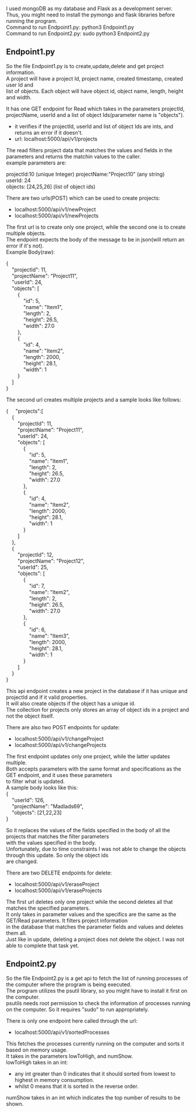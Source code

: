 I used mongoDB as my database and Flask as a development server.  
Thus, you might need to install the pymongo and flask libraries before running the program.  
Command to run Endpoint1.py: python3 Endpoint1.py  
Command to run Endpoint2.py: sudo python3 Endpoint2.py  


##  Endpoint1.py  
So the file Endpoint1.py is to create,update,delete and get project information.   
A project will have a project Id, project name, created timestamp, created user Id and    
list of objects. Each object will have object id, object name, length, height and width.  

It has one GET endpoint for Read which takes in the parameters projectId, projectName, userId and a list of object Ids(parameter name is "objects").  
- it verifies if the projectId, userId and list of object Ids are ints, and returns an error if it doesn't.  
- url: localhost:5000/api/v1/projects  
  
The read filters project data that matches the values and fields in the parameters and returns the matchin values to the caller.  
example parameters are:
  
projectId:10 (unique Integer)
projectName:"Project10" (any string)  
userId: 24  
objects: [24,25,26]  (list of object ids)  

There are two urls(POST) which can be used to create projects:  
- localhost:5000/api/v1/newProject  
- localhost:5000/api/v1/newProjects  

The first url is to create only one project, while the second one is to create multiple objects.  
The endpoint expects the body of the message to be in json(will return an error if it's not).  
Example Body(raw):  
  
{  
&nbsp;&nbsp;&nbsp;&nbsp;"projectId": 11,  
&nbsp;&nbsp;&nbsp;&nbsp;"projectName": "Project11",  
&nbsp;&nbsp;&nbsp;&nbsp;"userId": 24,  
&nbsp;&nbsp;&nbsp;&nbsp;"objects": [  
&nbsp;&nbsp;&nbsp;&nbsp;&nbsp;&nbsp;&nbsp;&nbsp;{  
&nbsp;&nbsp;&nbsp;&nbsp;&nbsp;&nbsp;&nbsp;&nbsp;&nbsp;&nbsp;&nbsp;&nbsp;"id": 5,  
&nbsp;&nbsp;&nbsp;&nbsp;&nbsp;&nbsp;&nbsp;&nbsp;&nbsp;&nbsp;&nbsp;&nbsp;"name": "Item1",  
&nbsp;&nbsp;&nbsp;&nbsp;&nbsp;&nbsp;&nbsp;&nbsp;&nbsp;&nbsp;&nbsp;&nbsp;"length": 2,  
&nbsp;&nbsp;&nbsp;&nbsp;&nbsp;&nbsp;&nbsp;&nbsp;&nbsp;&nbsp;&nbsp;&nbsp;"height": 26.5,  
&nbsp;&nbsp;&nbsp;&nbsp;&nbsp;&nbsp;&nbsp;&nbsp;&nbsp;&nbsp;&nbsp;&nbsp;"width": 27.0  
&nbsp;&nbsp;&nbsp;&nbsp;&nbsp;&nbsp;&nbsp;&nbsp;},  
&nbsp;&nbsp;&nbsp;&nbsp;&nbsp;&nbsp;&nbsp;&nbsp;{  
&nbsp;&nbsp;&nbsp;&nbsp;&nbsp;&nbsp;&nbsp;&nbsp;&nbsp;&nbsp;&nbsp;&nbsp;"id": 4,  
&nbsp;&nbsp;&nbsp;&nbsp;&nbsp;&nbsp;&nbsp;&nbsp;&nbsp;&nbsp;&nbsp;&nbsp;"name": "Item2",  
&nbsp;&nbsp;&nbsp;&nbsp;&nbsp;&nbsp;&nbsp;&nbsp;&nbsp;&nbsp;&nbsp;&nbsp;"length": 2000,  
&nbsp;&nbsp;&nbsp;&nbsp;&nbsp;&nbsp;&nbsp;&nbsp;&nbsp;&nbsp;&nbsp;&nbsp;"height": 28.1,  
&nbsp;&nbsp;&nbsp;&nbsp;&nbsp;&nbsp;&nbsp;&nbsp;&nbsp;&nbsp;&nbsp;&nbsp;"width": 1  
&nbsp;&nbsp;&nbsp;&nbsp;&nbsp;&nbsp;&nbsp;&nbsp;}  
&nbsp;&nbsp;&nbsp;&nbsp;]  
}  
  
The second url creates multiple projects and a sample looks like follows:  
  
{
&nbsp;&nbsp;&nbsp;&nbsp;"projects":[  
&nbsp;&nbsp;&nbsp;&nbsp;{  
&nbsp;&nbsp;&nbsp;&nbsp;&nbsp;&nbsp;&nbsp;&nbsp;"projectId": 11,  
&nbsp;&nbsp;&nbsp;&nbsp;&nbsp;&nbsp;&nbsp;&nbsp;"projectName": "Project11",  
&nbsp;&nbsp;&nbsp;&nbsp;&nbsp;&nbsp;&nbsp;&nbsp;"userId": 24,  
&nbsp;&nbsp;&nbsp;&nbsp;&nbsp;&nbsp;&nbsp;&nbsp;"objects": [  
&nbsp;&nbsp;&nbsp;&nbsp;&nbsp;&nbsp;&nbsp;&nbsp;&nbsp;&nbsp;&nbsp;&nbsp;{  
&nbsp;&nbsp;&nbsp;&nbsp;&nbsp;&nbsp;&nbsp;&nbsp;&nbsp;&nbsp;&nbsp;&nbsp;&nbsp;&nbsp;&nbsp;&nbsp;"id": 5,  
&nbsp;&nbsp;&nbsp;&nbsp;&nbsp;&nbsp;&nbsp;&nbsp;&nbsp;&nbsp;&nbsp;&nbsp;&nbsp;&nbsp;&nbsp;&nbsp;"name": "Item1",  
&nbsp;&nbsp;&nbsp;&nbsp;&nbsp;&nbsp;&nbsp;&nbsp;&nbsp;&nbsp;&nbsp;&nbsp;&nbsp;&nbsp;&nbsp;&nbsp;"length": 2,  
&nbsp;&nbsp;&nbsp;&nbsp;&nbsp;&nbsp;&nbsp;&nbsp;&nbsp;&nbsp;&nbsp;&nbsp;&nbsp;&nbsp;&nbsp;&nbsp;"height": 26.5,  
&nbsp;&nbsp;&nbsp;&nbsp;&nbsp;&nbsp;&nbsp;&nbsp;&nbsp;&nbsp;&nbsp;&nbsp;&nbsp;&nbsp;&nbsp;&nbsp;"width": 27.0  
&nbsp;&nbsp;&nbsp;&nbsp;&nbsp;&nbsp;&nbsp;&nbsp;&nbsp;&nbsp;&nbsp;&nbsp;},  
&nbsp;&nbsp;&nbsp;&nbsp;&nbsp;&nbsp;&nbsp;&nbsp;&nbsp;&nbsp;&nbsp;&nbsp;{  
&nbsp;&nbsp;&nbsp;&nbsp;&nbsp;&nbsp;&nbsp;&nbsp;&nbsp;&nbsp;&nbsp;&nbsp;&nbsp;&nbsp;&nbsp;&nbsp;"id": 4,  
&nbsp;&nbsp;&nbsp;&nbsp;&nbsp;&nbsp;&nbsp;&nbsp;&nbsp;&nbsp;&nbsp;&nbsp;&nbsp;&nbsp;&nbsp;&nbsp;"name": "Item2",  
&nbsp;&nbsp;&nbsp;&nbsp;&nbsp;&nbsp;&nbsp;&nbsp;&nbsp;&nbsp;&nbsp;&nbsp;&nbsp;&nbsp;&nbsp;&nbsp;"length": 2000,  
&nbsp;&nbsp;&nbsp;&nbsp;&nbsp;&nbsp;&nbsp;&nbsp;&nbsp;&nbsp;&nbsp;&nbsp;&nbsp;&nbsp;&nbsp;&nbsp;"height": 28.1,  
&nbsp;&nbsp;&nbsp;&nbsp;&nbsp;&nbsp;&nbsp;&nbsp;&nbsp;&nbsp;&nbsp;&nbsp;&nbsp;&nbsp;&nbsp;&nbsp;"width": 1  
&nbsp;&nbsp;&nbsp;&nbsp;&nbsp;&nbsp;&nbsp;&nbsp;&nbsp;&nbsp;&nbsp;&nbsp;}  
&nbsp;&nbsp;&nbsp;&nbsp;&nbsp;&nbsp;&nbsp;&nbsp;]   
&nbsp;&nbsp;&nbsp;&nbsp;},  
&nbsp;&nbsp;&nbsp;&nbsp;{  
&nbsp;&nbsp;&nbsp;&nbsp;&nbsp;&nbsp;&nbsp;&nbsp;"projectId": 12,  
&nbsp;&nbsp;&nbsp;&nbsp;&nbsp;&nbsp;&nbsp;&nbsp;"projectName": "Project12",  
&nbsp;&nbsp;&nbsp;&nbsp;&nbsp;&nbsp;&nbsp;&nbsp;"userId": 25,  
&nbsp;&nbsp;&nbsp;&nbsp;&nbsp;&nbsp;&nbsp;&nbsp;"objects": [  
&nbsp;&nbsp;&nbsp;&nbsp;&nbsp;&nbsp;&nbsp;&nbsp;&nbsp;&nbsp;&nbsp;&nbsp;{  
&nbsp;&nbsp;&nbsp;&nbsp;&nbsp;&nbsp;&nbsp;&nbsp;&nbsp;&nbsp;&nbsp;&nbsp;&nbsp;&nbsp;&nbsp;&nbsp;"id": 7,  
&nbsp;&nbsp;&nbsp;&nbsp;&nbsp;&nbsp;&nbsp;&nbsp;&nbsp;&nbsp;&nbsp;&nbsp;&nbsp;&nbsp;&nbsp;&nbsp;"name": "Item2",  
&nbsp;&nbsp;&nbsp;&nbsp;&nbsp;&nbsp;&nbsp;&nbsp;&nbsp;&nbsp;&nbsp;&nbsp;&nbsp;&nbsp;&nbsp;&nbsp;"length": 2,  
&nbsp;&nbsp;&nbsp;&nbsp;&nbsp;&nbsp;&nbsp;&nbsp;&nbsp;&nbsp;&nbsp;&nbsp;&nbsp;&nbsp;&nbsp;&nbsp;"height": 26.5,  
&nbsp;&nbsp;&nbsp;&nbsp;&nbsp;&nbsp;&nbsp;&nbsp;&nbsp;&nbsp;&nbsp;&nbsp;&nbsp;&nbsp;&nbsp;&nbsp;"width": 27.0  
&nbsp;&nbsp;&nbsp;&nbsp;&nbsp;&nbsp;&nbsp;&nbsp;&nbsp;&nbsp;&nbsp;&nbsp;},  
&nbsp;&nbsp;&nbsp;&nbsp;&nbsp;&nbsp;&nbsp;&nbsp;&nbsp;&nbsp;&nbsp;&nbsp;{  
&nbsp;&nbsp;&nbsp;&nbsp;&nbsp;&nbsp;&nbsp;&nbsp;&nbsp;&nbsp;&nbsp;&nbsp;&nbsp;&nbsp;&nbsp;&nbsp;"id": 6,  
&nbsp;&nbsp;&nbsp;&nbsp;&nbsp;&nbsp;&nbsp;&nbsp;&nbsp;&nbsp;&nbsp;&nbsp;&nbsp;&nbsp;&nbsp;&nbsp;"name": "Item3",  
&nbsp;&nbsp;&nbsp;&nbsp;&nbsp;&nbsp;&nbsp;&nbsp;&nbsp;&nbsp;&nbsp;&nbsp;&nbsp;&nbsp;&nbsp;&nbsp;"length": 2000,  
&nbsp;&nbsp;&nbsp;&nbsp;&nbsp;&nbsp;&nbsp;&nbsp;&nbsp;&nbsp;&nbsp;&nbsp;&nbsp;&nbsp;&nbsp;&nbsp;"height": 28.1,  
&nbsp;&nbsp;&nbsp;&nbsp;&nbsp;&nbsp;&nbsp;&nbsp;&nbsp;&nbsp;&nbsp;&nbsp;&nbsp;&nbsp;&nbsp;&nbsp;"width": 1  
&nbsp;&nbsp;&nbsp;&nbsp;&nbsp;&nbsp;&nbsp;&nbsp;&nbsp;&nbsp;&nbsp;&nbsp;}  
&nbsp;&nbsp;&nbsp;&nbsp;&nbsp;&nbsp;&nbsp;&nbsp;]   
&nbsp;&nbsp;&nbsp;&nbsp;}  
}  
  
This api endpoint creates a new project in the database if it has unique and projectId and if it valid properties.  
It will also create objects if the object has a unique id.  
The collection for projects only stores an array of object ids in a project and not the object itself.  

There are also two POST endpoints for update:    
- localhost:5000/api/v1/changeProject  
- localhost:5000/api/v1/changeProjects  
  
The first endpoint updates only one project, while the latter updates multiple.  
Both accepts parameters with the same format and specifications as the GET endpoint, and it uses these parameters  
to filter what is updated.  
A sample body looks like this:    
{  
&nbsp;&nbsp;&nbsp;&nbsp;"userId": 126,  
&nbsp;&nbsp;&nbsp;&nbsp;"projectName": "Madlads69",  
&nbsp;&nbsp;&nbsp;&nbsp;"objects": [21,22,23]  
}   
  
So it replaces the values of the fields specified in the body of all the projects that matches the filter parameters  
with the values specified in the body.  
Unfortunately, due to time constraints I was not able to change the objects through this update. So only the object ids  
are changed.  

There are two DELETE endpoints for delete:  
* localhost:5000/api/v1/eraseProject  
* localhost:5000/api/v1/eraseProjects 
  
The first url deletes only one project while the second deletes all that matches the specified parameters.  
It only takes in parameter values and the specifics are the same as the GET/Read parameters. It filters project information  
in the database that matches the parameter fields and values and deletes them all.  
Just like in update, deleting a project does not delete the object. I was not able to complete that task yet.


## Endpoint2.py  
So the file Endpoint2.py is a get api to fetch the list of running processes of the computer where the program is being executed.  
The program utilizes the psutil library, so you might have to install it first on the computer.  
psutils needs root permission to check the information of processes running on the computer. So it requires "sudo" to run appropriately.  

There is only one endpoint here called through the url:
- localhost:5000/api/v1/sortedProcesses    
   
This fetches the processes currently running on the computer and sorts it based on memory usage.  
It takes in the parameters lowToHigh, and numShow.  
lowToHigh takes in an int:  
- any int greater than 0 indicates that it should sorted from lowest to highest in memory consumption.  
- whilst 0 means that it is sorted in the reverse order.  
  
numShow takes in an int which indicates the top number of results to be shown.  






